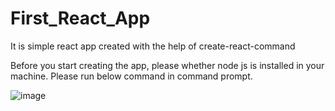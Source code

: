 # First_React_App
It is simple react app created with the help of create-react-command

Before you start creating the app, please whether node js is installed in your machine. Please run below command in command prompt.

![image](https://user-images.githubusercontent.com/81896060/127759318-2651f61f-e8f7-4c60-87b1-60c4e60c940c.png)
